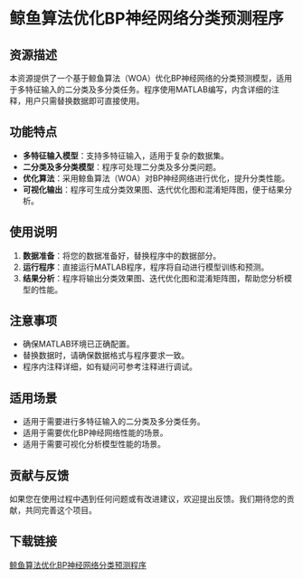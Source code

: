 # 鲸鱼算法优化BP神经网络分类预测程序

## 资源描述

本资源提供了一个基于鲸鱼算法（WOA）优化BP神经网络的分类预测模型，适用于多特征输入的二分类及多分类任务。程序使用MATLAB编写，内含详细的注释，用户只需替换数据即可直接使用。

## 功能特点

- **多特征输入模型**：支持多特征输入，适用于复杂的数据集。
- **二分类及多分类模型**：程序可处理二分类及多分类问题。
- **优化算法**：采用鲸鱼算法（WOA）对BP神经网络进行优化，提升分类性能。
- **可视化输出**：程序可生成分类效果图、迭代优化图和混淆矩阵图，便于结果分析。

## 使用说明

1. **数据准备**：将您的数据准备好，替换程序中的数据部分。
2. **运行程序**：直接运行MATLAB程序，程序将自动进行模型训练和预测。
3. **结果分析**：程序将输出分类效果图、迭代优化图和混淆矩阵图，帮助您分析模型的性能。

## 注意事项

- 确保MATLAB环境已正确配置。
- 替换数据时，请确保数据格式与程序要求一致。
- 程序内注释详细，如有疑问可参考注释进行调试。

## 适用场景

- 适用于需要进行多特征输入的二分类及多分类任务。
- 适用于需要优化BP神经网络性能的场景。
- 适用于需要可视化分析模型性能的场景。

## 贡献与反馈

如果您在使用过程中遇到任何问题或有改进建议，欢迎提出反馈。我们期待您的贡献，共同完善这个项目。

## 下载链接

[鲸鱼算法优化BP神经网络分类预测程序](https://pan.quark.cn/s/cbb9ae5418d2)